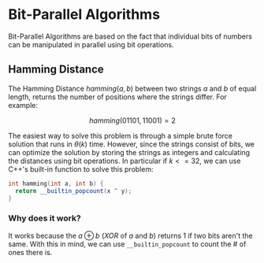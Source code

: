 # Bit-Parallel Algorithms

Bit-Parallel Algorithms are based on the fact that individual bits of numbers can be manipulated in parallel using bit operations.

## Hamming Distance

The Hamming Distance $hamming(a, b)$ between two strings $a$ and $b$ of equal length, returns the number of positions where the strings differ. For example:

$$hamming(01101, 11001) = 2$$

The easiest way to solve this problem is through a simple brute force solution that runs in $\theta(k)$ time. However, since the strings consist of bits, we can optimize the solution by storing the strings as integers and calculating the distances using bit operations. In particular if $k <= 32$, we can use C++'s built-in function to solve this problem:

```cpp
int hamming(int a, int b) {
  return __builtin_popcount(x ^ y);
}
```

### Why does it work?

It works because the $a \oplus b$ ($XOR$ of $a$ and $b$) returns $1$ if two bits aren't the same. With this in mind, we can use `__builtin_popcount` to count the # of ones there is.
